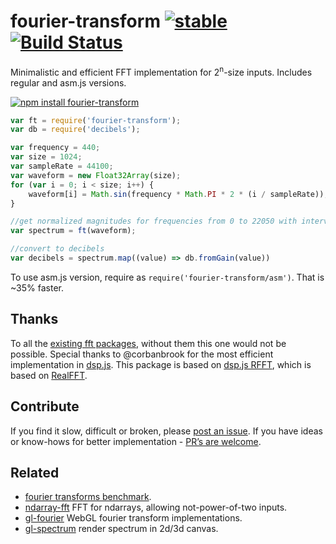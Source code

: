 # fourier-transform [![stable](https://img.shields.io/badge/stability-stable-brightgreen.svg)](http://github.com/badges/stability-badges) [![Build Status](https://img.shields.io/travis/scijs/fourier-transform.svg)](https://travis-ci.org/scijs/fourier-transform)

Minimalistic and efficient FFT implementation for 2<sup>n</sup>-size inputs. Includes regular and asm.js versions.

[![npm install fourier-transform](https://nodei.co/npm/fourier-transform.png?mini=true)](https://npmjs.org/package/fourier-transform/)

```js
var ft = require('fourier-transform');
var db = require('decibels');

var frequency = 440;
var size = 1024;
var sampleRate = 44100;
var waveform = new Float32Array(size);
for (var i = 0; i < size; i++) {
	waveform[i] = Math.sin(frequency * Math.PI * 2 * (i / sampleRate));
}

//get normalized magnitudes for frequencies from 0 to 22050 with interval 44100/1024 ≈ 43Hz
var spectrum = ft(waveform);

//convert to decibels
var decibels = spectrum.map((value) => db.fromGain(value))
```

To use asm.js version, require as `require('fourier-transform/asm')`. That is ~35% faster.

## Thanks

To all the [existing fft packages](./benchmark.md), without them this one would not be possible. Special thanks to @corbanbrook for the most efficient implementation in [dsp.js](https://github.com/corbanbrook/dsp.js). This package is based on [dsp.js RFFT](https://github.com/corbanbrook/dsp.js/blob/master/dsp.js#L554), which is based on [RealFFT](http://www.jjj.de/fxt/).

## Contribute

If you find it slow, difficult or broken, please [post an issue](https://github.com/dfcreative/fourier-transform/issues). If you have ideas or know-hows for better implementation - [PR’s are welcome](https://github.com/dfcreative/fourier-transform/pulls).

## Related

* [fourier transforms benchmark](./benchmark.md).
* [ndarray-fft](https://github.com/scijs/ndarray-fft) FFT for ndarrays, allowing not-power-of-two inputs.
* [gl-fourier](https://github.com/dfcreative/gl-fourier) WebGL fourier transform implementations.
* [gl-spectrum](https://github.com/dfcreative/gl-spectrum) render spectrum in 2d/3d canvas.
